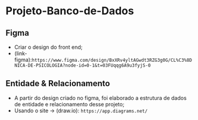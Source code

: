 # Projeto-Banco-de-Dados

## Figma
- Criar o design do front end;
- (link-figma):`https://www.figma.com/design/BxXRv4yltAGwdt3RZG3g0G/CL%C3%8DNICA-DE-PSICOLOGIA?node-id=0-1&t=03FUqqg6A9u3fyjS-0`



## Entidade & Relacionamento

- A partir do design criado no figma, foi elaborado a estrutura de dados de entidade e relacionamento desse projeto;
- Usando o site -> (draw.io): `https://app.diagrams.net/`
